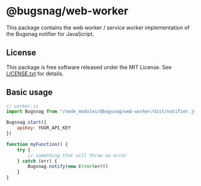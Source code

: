 # @bugsnag/web-worker

This package contains the web worker / service worker implementation of the Bugsnag notifier for JavaScript.

## License

This package is free software released under the MIT License. See [LICENSE.txt](./LICENSE.txt) for details.

## Basic usage

```js
// worker.js
import Bugsnag from "/node_modules/@bugsnag/web-worker/dist/notifier.js"

Bugsnag.start({
    apiKey: YOUR_API_KEY
})

function myFunction() {
    try {
        // something that will throw an error
    } catch (err) {
        Bugsnag.notify(new Error(err))
    }
}
```
